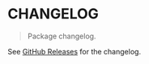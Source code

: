 # CHANGELOG

> Package changelog.

See [GitHub Releases](https://github.com/stdlib-js/stats-base-mskmin/releases) for the changelog.